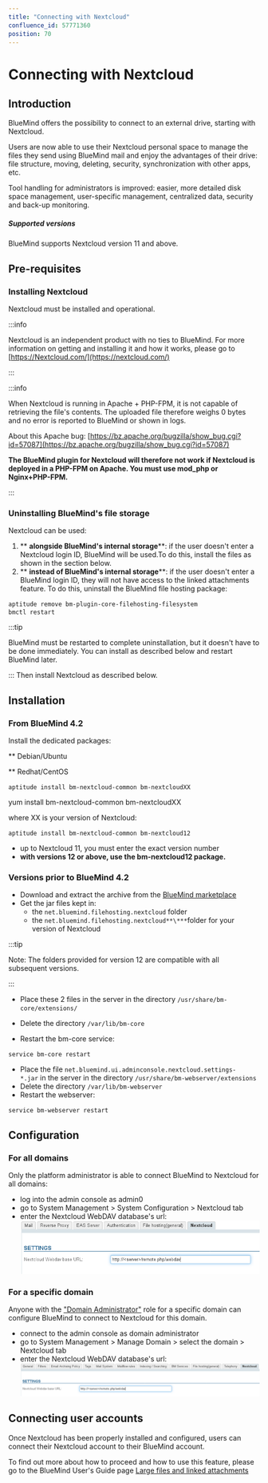 ```yaml
---
title: "Connecting with Nextcloud"
confluence_id: 57771360
position: 70
---
```

# Connecting with Nextcloud


## Introduction

BlueMind offers the possibility to connect to an external drive, starting with Nextcloud.

Users are now able to use their Nextcloud personal space to manage the files they send using BlueMind mail and enjoy the advantages of their drive: file structure, moving, deleting, security, synchronization with other apps, etc.

Tool handling for administrators is improved: easier, more detailed disk space management, user-specific management, centralized data, security and back-up monitoring.

##### Supported versions

BlueMind supports Nextcloud version 11 and above.


## Pre-requisites

### Installing Nextcloud

Nextcloud must be installed and operational.


:::info

Nextcloud is an independent product with no ties to BlueMind. For more information on getting and installing it and how it works, please go to [https://Nextcloud.com/](https://nextcloud.com/)

:::


:::info

When Nextcloud is running in Apache + PHP-FPM, it is not capable of retrieving the file's contents. The uploaded file therefore weighs 0 bytes and no error is reported to BlueMind or shown in logs.

About this Apache bug: [https://bz.apache.org/bugzilla/show_bug.cgi?id=57087](https://bz.apache.org/bugzilla/show_bug.cgi?id=57087)

**The BlueMind plugin for Nextcloud will therefore not work if Nextcloud is deployed in a PHP-FPM on Apache. You must use mod_php or Nginx+PHP-FPM.**

:::

### Uninstalling BlueMind's file storage

Nextcloud can be used:

1. ** **alongside BlueMind's internal storage****: if the user doesn't enter a Nextcloud login ID, BlueMind will be used.To do this, install the files as shown in the section below.
2. ** **instead of BlueMind's internal storage****: if the user doesn't enter a BlueMind login ID, they will not have access to the linked attachments feature.
To do this, uninstall the BlueMind file hosting package:


```
aptitude remove bm-plugin-core-filehosting-filesystem
bmctl restart
```


:::tip

BlueMind must be restarted to complete uninstallation, but it doesn't have to be done immediately. You can install as described below and restart BlueMind later.

:::
Then install Nextcloud as described below.


## Installation

### From BlueMind 4.2

Install the dedicated packages:


**
Debian/Ubuntu


**
Redhat/CentOS


```
aptitude install bm-nextcloud-common bm-nextcloudXX
```


yum install bm-nextcloud-common bm-nextcloudXX


where XX is your version of Nextcloud:


```
aptitude install bm-nextcloud-common bm-nextcloud12
```


- up to Nextcloud 11, you must enter the exact version number 
- **with versions 12 or above, use the bm-nextcloud12 package.**


### Versions prior to BlueMind 4.2

- Download and extract the archive from the [BlueMind marketplace](https://marketplace.bluemind.net/addons/80/)
- Get the jar files kept in:
    - the `net.bluemind.filehosting.nextcloud` folder
    - the `net.bluemind.filehosting.nextcloud**\***`folder for your version of Nextcloud


:::tip

Note: The folders provided for version 12 are compatible with all subsequent versions.

:::
- Place these 2 files in the server in the directory `/usr/share/bm-core/extensions/`

- Delete the directory `/var/lib/bm-core`
- Restart the bm-core service:


```
service bm-core restart
```


- Place the file `net.bluemind.ui.adminconsole.nextcloud.settings-*.jar` in the server in the directory `/usr/share/bm-webserver/extensions`
- Delete the directory `/var/lib/bm-webserver`
- Restart the webserver:


```
service bm-webserver restart
```


## Configuration

### For all domains

Only the platform administrator is able to connect BlueMind to Nextcloud for all domains:

- log into the admin console as admin0
- go to System Management > System Configuration > Nextcloud tab
- enter the Nextcloud WebDAV database's url:![](../../../attachments/57771360/57771367.png)


### For a specific domain

Anyone with the ["Domain Administrator"](/Guide_de_l_administrateur/Gestion_des_entites/Utilisateurs/Les_rôles_droits_d_accès_et_d_administration/)  role for a specific domain can configure BlueMind to connect to Nextcloud for this domain.

- connect to the admin console as domain administrator
- go to System Management > Manage Domain > select the domain > Nextcloud tab
- enter the Nextcloud WebDAV database's url:![](../../../attachments/57771360/57771365.png)


## Connecting user accounts

Once Nextcloud has been properly installed and configured, users can connect their Nextcloud account to their BlueMind account.

To find out more about how to proceed and how to use this feature, please go to the BlueMind User's Guide page [Large files and linked attachments](/Guide_de_l_utilisateur/La_messagerie/Fichiers_volumineux_et_détachement_des_pièces_jointes/)


